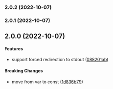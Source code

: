 <a name="2.0.2"></a>
### 2.0.2 (2022-10-07)


<a name="2.0.1"></a>
### 2.0.1 (2022-10-07)


<a name="2.0.0"></a>
## 2.0.0 (2022-10-07)


#### Features

* support forced redirection to stdout ([088201ab](git@github.com:DonutEspresso/lumberjill.git/commit/088201ab))


#### Breaking Changes

* move from var to const
 ([1d836b79](git@github.com:DonutEspresso/lumberjill.git/commit/1d836b79))

